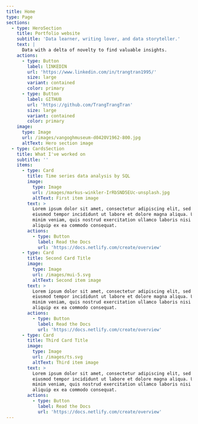 ```yaml
---
title: Home
type: Page
sections:
  - type: HeroSection
    title: Portfolio website
    subtitle: 'Data learner, writing lover, and data storyteller.'
    text: |
      Data with a delta of novelty to find valuable insights.
    actions:
      - type: Button
        label: lINKEDIN
        url: 'https://www.linkedin.com/in/trangtran1995/'
        size: large
        variant: contained
        color: primary
      - type: Button
        label: GITHUB
        url: 'https://github.com/TrangTrangTran'
        size: large
        variant: contained
        color: primary
    image:
      type: Image
      url: /images/vangoghmuseum-d0420V1962-800.jpg
      altText: Hero section image
  - type: CardsSection
    title: What I've worked on
    subtitle: ''
    items:
      - type: Card
        title: Time series data analysis by SQL
        image:
          type: Image
          url: /images/markus-winkler-IrRbSND5EUc-unsplash.jpg
          altText: First item image
        text: >
          Lorem ipsum dolor sit amet, consectetur adipiscing elit, sed do
          eiusmod tempor incididunt ut labore et dolore magna aliqua. Ut enim ad
          minim veniam, quis nostrud exercitation ullamco laboris nisi ut
          aliquip ex ea commodo consequat.
        actions:
          - type: Button
            label: Read the Docs
            url: 'https://docs.netlify.com/create/overview'
      - type: Card
        title: Second Card Title
        image:
          type: Image
          url: /images/mui-5.svg
          altText: Second item image
        text: >
          Lorem ipsum dolor sit amet, consectetur adipiscing elit, sed do
          eiusmod tempor incididunt ut labore et dolore magna aliqua. Ut enim ad
          minim veniam, quis nostrud exercitation ullamco laboris nisi ut
          aliquip ex ea commodo consequat.
        actions:
          - type: Button
            label: Read the Docs
            url: 'https://docs.netlify.com/create/overview'
      - type: Card
        title: Third Card Title
        image:
          type: Image
          url: /images/ts.svg
          altText: Third item image
        text: >
          Lorem ipsum dolor sit amet, consectetur adipiscing elit, sed do
          eiusmod tempor incididunt ut labore et dolore magna aliqua. Ut enim ad
          minim veniam, quis nostrud exercitation ullamco laboris nisi ut
          aliquip ex ea commodo consequat.
        actions:
          - type: Button
            label: Read the Docs
            url: 'https://docs.netlify.com/create/overview'
---
```

